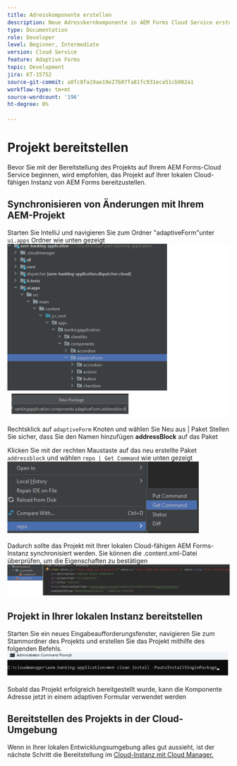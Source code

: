 ```yaml
---
title: Adresskomponente erstellen
description: Neue Adresskernkomponente in AEM Forms Cloud Service erstellen
type: Documentation
role: Developer
level: Beginner, Intermediate
version: Cloud Service
feature: Adaptive Forms
topic: Development
jira: KT-15752
source-git-commit: a8fc8fa19ae19e27b07fa81fc931eca51cb982a1
workflow-type: tm+mt
source-wordcount: '196'
ht-degree: 0%

---
```


# Projekt bereitstellen

Bevor Sie mit der Bereitstellung des Projekts auf Ihrem AEM Forms-Cloud Service beginnen, wird empfohlen, das Projekt auf Ihrer lokalen Cloud-fähigen Instanz von AEM Forms bereitzustellen.

## Synchronisieren von Änderungen mit Ihrem AEM-Projekt

Starten Sie IntelliJ und navigieren Sie zum Ordner &quot;adaptiveForm&quot;unter ``ui.apps`` Ordner wie unten gezeigt
![intellij](assets/intellij.png)

Rechtsklick auf ``adaptiveForm`` Knoten und wählen Sie Neu aus | Paket Stellen Sie sicher, dass Sie den Namen hinzufügen **addressBlock** auf das Paket

Klicken Sie mit der rechten Maustaste auf das neu erstellte Paket ``addressblock`` und wählen ``repo | Get Command`` wie unten gezeigt
![repo-sync](assets/sync-repo.png)

Dadurch sollte das Projekt mit Ihrer lokalen Cloud-fähigen AEM Forms-Instanz synchronisiert werden. Sie können die .content.xml-Datei überprüfen, um die Eigenschaften zu bestätigen
![after-sync](assets/after-sync.png)

## Projekt in Ihrer lokalen Instanz bereitstellen

Starten Sie ein neues Eingabeaufforderungsfenster, navigieren Sie zum Stammordner des Projekts und erstellen Sie das Projekt mithilfe des folgenden Befehls.
![deploy](assets/build-project.png)

Sobald das Projekt erfolgreich bereitgestellt wurde, kann die Komponente Adresse jetzt in einem adaptiven Formular verwendet werden

## Bereitstellen des Projekts in der Cloud-Umgebung

Wenn in Ihrer lokalen Entwicklungsumgebung alles gut aussieht, ist der nächste Schritt die Bereitstellung im [Cloud-Instanz mit Cloud Manager.](https://experienceleague.adobe.com/en/docs/experience-manager-learn/cloud-service/forms/developing-for-cloud-service/push-project-to-cloud-manager-git)



